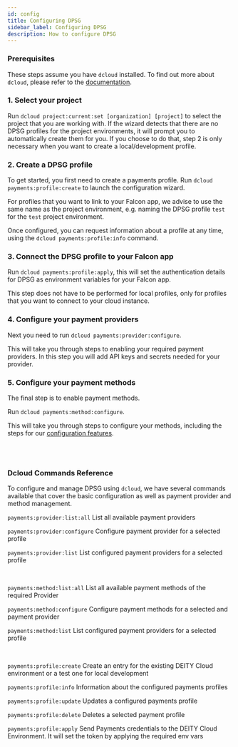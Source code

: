 ```yaml
---
id: config
title: Configuring DPSG
sidebar_label: Configuring DPSG
description: How to configure DPSG
---
```


### Prerequisites

These steps assume you have `dcloud` installed. To find out more about `dcloud`, please refer to the [documentation](/docs/platform/cloud/dcloud).

### 1. Select your project

Run `dcloud project:current:set [organization] [project]` to select the project that you are working with. If the wizard detects that there are no DPSG profiles for the project environments, it will prompt you to automatically create them for you. If you choose to do that, step 2 is only necessary when you want to create a local/development profile.

### 2. Create a DPSG profile

To get started, you first need to create a payments profile.
Run `dcloud payments:profile:create` to launch the configuration wizard.

For profiles that you want to link to your Falcon app, we advise to use the same name as the project environment, e.g. naming the DPSG profile `test` for the `test` project environment.

Once configured, you can request information about a profile at any time, using the `dcloud payments:profile:info` command.

### 3. Connect the DPSG profile to your Falcon app

Run `dcloud payments:profile:apply`, this will set the authentication details for DPSG as environment variables for your Falcon app.

This step does not have to be performed for local profiles, only for profiles that you want to connect to your cloud instance.

### 4. Configure your payment providers

Next you need to run `dcloud payments:provider:configure`.

This will take you through steps to enabling your required payment providers. In this step you will add API keys and secrets needed for your provider.

### 5. Configure your payment methods

The final step is to enable payment methods.

Run `dcloud payments:method:configure`. 

This will take you through steps to configure your methods, including the steps for our [configuration features](/dpsg/docs/features/currencies).

<br /><br />

### Dcloud Commands Reference
To configure and manage DPSG using `dcloud`, we have several commands available that cover the basic configuration as well as payment provider and method management.

`payments:provider:list:all`
List all available payment providers

`payments:provider:configure`
Configure payment provider for a selected profile

`payments:provider:list`
List configured payment providers for a selected profile

<br />

`payments:method:list:all`
List all available payment methods of the required Provider

`payments:method:configure`
Configure payment methods for a selected and payment provider

`payments:method:list`
List configured payment providers for a selected profile

<br />

`payments:profile:create`
Create an entry for the existing DEITY Cloud environment or a test one for local development

`payments:profile:info`
Information about the configured payments profiles

`payments:profile:update`
Updates a configured payments profile

`payments:profile:delete`
Deletes a selected payment profile

`payments:profile:apply`
Send Payments credentials to the DEITY Cloud Environment. It will set the token by applying the required env vars
